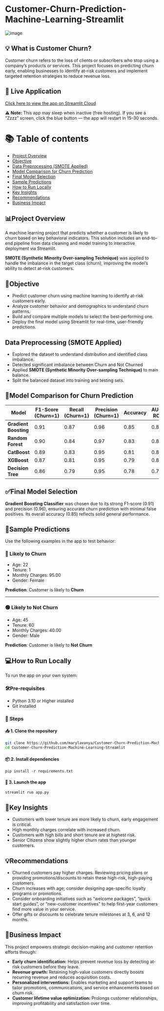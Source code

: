 # Customer-Churn-Prediction-Machine-Learning-Streamlit
![image](https://github.com/user-attachments/assets/e36b8886-0a41-4dda-9cec-6dfc8bb9619a)
## 💡 What is  Customer Churn?
Customer churn refers to the loss of clients or subscribers who stop using a company’s products or services. This project focuses on predicting churn early, enabling businesses to identify at-risk customers and implement targeted retention strategies to reduce revenue loss.
## 🚀 Live Application
[Click here to view the app on Streamlit Cloud](https://customer-churn-prediction-machine-learning-app-qx8zr32djftfbyz.streamlit.app/)
 
 ⚠️ **Note:** This app may sleep when inactive (free hosting). If you see a “Zzzz” screen, click the blue button — the app will restart in 15–30 seconds.
# 📚 Table of contents
- [Project Overview](#project-overview)
- [Objective](#objective)
- [Data Preprocessing (SMOTE Applied)](#data-preprocessing-smote-applied)
- [Model Comparison for Churn Prediction](#model-comparison-for-churn-prediction)
- [Final Model Selection](#final-model-selection)
- [Sample Predictions](#sample-predictions)
- [How to Run Locally](#how-to-run-locally)
- [Key Insights](#key-insights)
- [Recommendations](#recommendations)
- [Business Impact](#business-impact)
## 📊Project Overview 
A machine learning project that predicts whether a customer is likely to churn based on key behavioral indicators. This solution includes an end-to-end pipeline from data cleaning and model training to interactive deployment via Streamlit.

**SMOTE (Synthetic Minority Over-sampling Technique)** was applied to handle the imbalance in the target class (churn), improving the model’s ability to detect at-risk customers.
## 🎯Objective
* Predict customer churn using machine learning to identify at-risk customers early.
* Analyze customer behavior and demographics to understand churn patterns.
* Build and compare multiple models to select the best-performing one.
* Deploy the final model using Streamlit for real-time, user-friendly predictions.
## Data Preprocessing (SMOTE Applied)
* Explored the dataset to understand distribution and identified class imbalance.
* Detected significant imbalance between Churn and Not Churned
* Applied **SMOTE (Synthetic Minority Over-sampling Technique)** to main balance.
* Split the balanced dataset into training and testing sets.
## 🧠Model Comparison for Churn Prediction
| Model                 | F1-Score (Churn=1) | Recall (Churn=1) | Precision (Churn=1) | Accuracy | AUC-ROC  |
| --------------------- | ------------------ | ---------------- | ------------------- | -------- | -------- |
| **Gradient Boosting** | 0.91               | 0.87             | 0.96                | 0.85     | 0.85     |
| **Random Forest**     | 0.90               | 0.84             | 0.97                | 0.83     | 0.86     |
| **CatBoost**          | 0.89               | 0.83             | 0.95                | 0.81     | 0.84     |
| **XGBoost**           | 0.87               | 0.81             | 0.95                | 0.79     | 0.84     |
| **Decision Tree**     | 0.86               | 0.79             | 0.95                | 0.78     | 0.78     |

## ✅Final Model Selection
**Gradient Boosting Classifier** was chosen due to its strong F1-score (0.91) and precision (0.96), ensuring accurate churn prediction with minimal false positives. Its overall accuracy (0.85) reflects solid general performance.
## 🤖Sample Predictions
Use the following examples in the app to test behavior:
### 🔴 Likely to Churn
- Age: 22  
- Tenure: 1  
- Monthly Charges: 95.00  
- Gender: Female

**Prediction**: Customer is likely to **Churn**

----
### 🟢 Likely to Not Churn
- Age: 45  
- Tenure: 60  
- Monthly Charges: 40.00    
- Gender: Male
  
**Prediction**: Customer is likely to **Not Churn**
## 💻How to Run Locally
To run the app on your own system:
### 🛠️Pre-requisites
- Python 3.10 or Higher installed   
- Git installed  
### 📝 Steps
#### 📥 1. Clone the repository
```bash
git clone https://github.com/marylavanya/Customer-Churn-Prediction-Machine-Learning-Streamlit.git
cd Customer-Churn-Prediction-Machine-Learning-Streamlit
```
#### 📦 2. Install dependencies
```
pip install -r requirements.txt
```
#### 🚀 3. Launch the app
```
streamlit run app.py
```

## 📌Key Insights
* Customers with lower tenure  are more likely to churn, early engagement is critical.
* High monthly charges correlate with increased churn.
* Customers with high bills and short tenure are at highest risk.
* Senior Citizens show slightly higher churn rates than younger customers.
## 💡Recommendations
* Churned customers pay higher charges. Reviewing pricing plans or providing promotions/discounts to retain these high-risk, high-paying customers.
* Churn increases with age; consider designing age-specific loyalty programs or promotions.
* Consider onboarding initiatives such as “welcome packages”, “quick start guides”, or “new-customer incentives” to help first-year customers find more value in your service.
* Offer gifts or discounts to celebrate tenure milestones at 3, 6, and 12 months.
## 💼Business Impact
 This project empowers strategic decision-making and customer retention efforts through:
- **Early churn identification:** Helps prevent revenue loss by detecting at-risk customers before they leave.
- **Revenue growth:** Retaining high-value customers directly boosts recurring revenue and reduces acquisition costs.
- **Personalized interventions:** Enables marketing and support teams to tailor promotions, communications, and service enhancements based on churn risk.
- **Customer lifetime value optimization:** Prolongs customer relationships, improving profitability and satisfaction over time.
